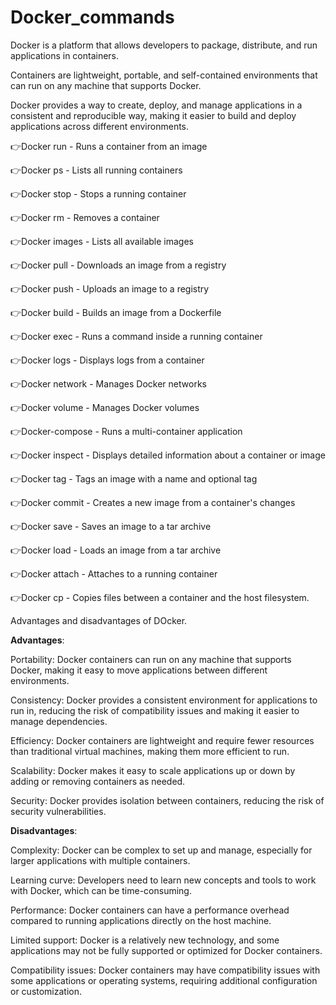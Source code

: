 # Docker_commands

Docker is a platform that allows developers to package, distribute, and run applications in containers. 

Containers are lightweight, portable, and self-contained environments that can run on any machine that supports Docker.

Docker provides a way to create, deploy, and manage applications in a consistent and reproducible way, making it easier to build and deploy applications across different environments.

👉Docker run - Runs a container from an image

👉Docker ps - Lists all running containers

👉Docker stop - Stops a running container

👉Docker rm - Removes a container

👉Docker images - Lists all available images

👉Docker pull - Downloads an image from a registry

👉Docker push - Uploads an image to a registry

👉Docker build - Builds an image from a Dockerfile

👉Docker exec - Runs a command inside a running container

👉Docker logs - Displays logs from a container

👉Docker network - Manages Docker networks

👉Docker volume - Manages Docker volumes

👉Docker-compose - Runs a multi-container application

👉Docker inspect - Displays detailed information about a container or image

👉Docker tag - Tags an image with a name and optional tag

👉Docker commit - Creates a new image from a container's changes

👉Docker save - Saves an image to a tar archive

👉Docker load - Loads an image from a tar archive

👉Docker attach - Attaches to a running container

👉Docker cp - Copies files between a container and the host filesystem.


Advantages and disadvantages of DOcker.

**Advantages**:

Portability: Docker containers can run on any machine that supports Docker, making it easy to move applications between different environments.

Consistency: Docker provides a consistent environment for applications to run in, reducing the risk of compatibility issues and making it easier to manage dependencies.

Efficiency: Docker containers are lightweight and require fewer resources than traditional virtual machines, making them more efficient to run.

Scalability: Docker makes it easy to scale applications up or down by adding or removing containers as needed.

Security: Docker provides isolation between containers, reducing the risk of security vulnerabilities.


**Disadvantages**:

Complexity: Docker can be complex to set up and manage, especially for larger applications with multiple containers.

Learning curve: Developers need to learn new concepts and tools to work with Docker, which can be time-consuming.

Performance: Docker containers can have a performance overhead compared to running applications directly on the host machine.

Limited support: Docker is a relatively new technology, and some applications may not be fully supported or optimized for Docker containers.

Compatibility issues: Docker containers may have compatibility issues with some applications or operating systems, requiring additional configuration or customization.

